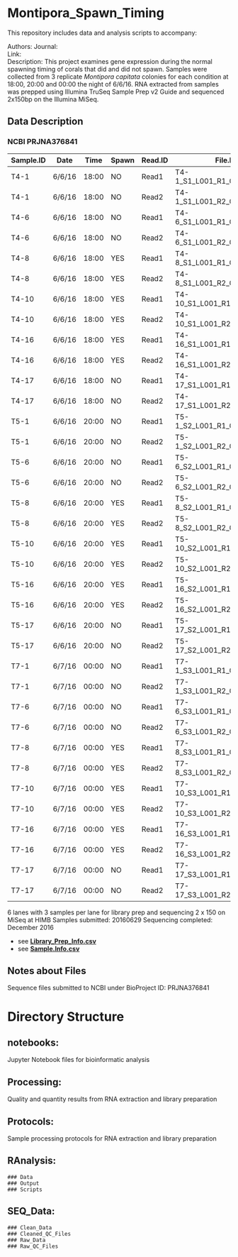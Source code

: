 # Montipora_Spawn_Timing


This repository includes data and analysis scripts to accompany:

Authors: 
Journal:   
Link:   
Description: 
This project examines gene expression during the normal spawning timing of corals that did and did not spawn. Samples were collected from 3 replicate _Montipora capitata_ colonies for each condition at 18:00, 20:00 and 00:00 the night of 6/6/16. RNA extracted from samples was prepped using Illumina TruSeq Sample Prep v2 Guide and sequenced 2x150bp on the Illumina MiSeq.
 
## Data Description
### NCBI PRJNA376841

**Sample.ID** | **Date** | **Time** | **Spawn** | **Read.ID** | **File.ID** | **Read.Count** | **SRA.ID** | **MD5Sum** 
 ------ | ------ | ------ | ------ | ------ | ------ | ------ | ------ | ------ 
T4-1 | 6/6/16 | 18:00 | NO | Read1 | T4-1_S1_L001_R1_001.fastq.gz | 3438991 |SRR5311171 | 0d034de745024ef1f3a0a808fb814da2
T4-1 | 6/6/16 | 18:00 | NO | Read2 | T4-1_S1_L001_R2_001.fastq.gz | 3438991 |SRR5311171 | e6a8619819ae4ebbda76fab1c16d2ee5
T4-6 | 6/6/16 | 18:00 | NO | Read1 | T4-6_S1_L001_R1_001.fastq.gz | 4070019 |SRR5311306 | d2524a6fd255b15b3e3fb2dfe04b8912
T4-6 | 6/6/16 | 18:00 | NO | Read2 | T4-6_S1_L001_R2_001.fastq.gz | 4070019 |SRR5311306 | 9eddbe1ab57021043a2971c07c3f9285
T4-8 | 6/6/16 | 18:00 | YES | Read1 | T4-8_S1_L001_R1_001.fastq.gz | 5059437 |SRR5311307 | ecb64ffbedac95c4e3cbe0d473ef2236
T4-8 | 6/6/16 | 18:00 | YES | Read2 | T4-8_S1_L001_R2_001.fastq.gz | 5059437 |SRR5311307 | 68755f4a785e6b5723674370dfc3974d
T4-10 | 6/6/16 | 18:00 | YES | Read1 | T4-10_S1_L001_R1_001.fastq.gz | 4192400 |SRR5311255 | ee119a26764c90fc2f958d104a75fd9f
T4-10 | 6/6/16 | 18:00 | YES | Read2 | T4-10_S1_L001_R2_001.fastq.gz | 4192400 |SRR5311255 | 3c572aa147718915633c86e707269aba
T4-16 | 6/6/16 | 18:00 | YES | Read1 | T4-16_S1_L001_R1_001.fastq.gz | 5728309 | | 23369f48d9c8a09cdcbf3360c5d98af9
T4-16 | 6/6/16 | 18:00 | YES | Read2 | T4-16_S1_L001_R2_001.fastq.gz | 5728309 | | e3a48c6186b0869b94ccc70df65310cd
T4-17 | 6/6/16 | 18:00 | NO | Read1 | T4-17_S1_L001_R1_001.fastq.gz | 5685333 |SRR5311305 | 42e199deae9b280dc0c4c46c3eace29b
T4-17 | 6/6/16 | 18:00 | NO | Read2 | T4-17_S1_L001_R2_001.fastq.gz | 5685333 |SRR5311305 | c539fd52b0e5835007b81949bec37898
T5-1 | 6/6/16 | 20:00 | NO | Read1 | T5-1_S2_L001_R1_001.fastq.gz | 3278023 | SRR5311308 |06eed3df093f468027e006cd61b71c1a
T5-1 | 6/6/16 | 20:00 | NO | Read2 | T5-1_S2_L001_R2_001.fastq.gz | 3278023 |SRR5311308 | f462023d1207004cd4d0e1145407bbff
T5-6 | 6/6/16 | 20:00 | NO | Read1 | T5-6_S2_L001_R1_001.fastq.gz | 4508425 |  SRR5311313| 2eeb28b45c5a000577755c830e36b7be
T5-6 | 6/6/16 | 20:00 | NO | Read2 | T5-6_S2_L001_R2_001.fastq.gz | 4508425 |  SRR5311313|020049d0cda29af60e90925afaa3b0c7
T5-8 | 6/6/16 | 20:00 | YES | Read1 | T5-8_S2_L001_R1_001.fastq.gz | 5257196 | SRR5311342|4e62cb401dadfff0b8ebdd5e79a67348
T5-8 | 6/6/16 | 20:00 | YES | Read2 | T5-8_S2_L001_R2_001.fastq.gz | 5257196 | SRR5311342|
T5-10 | 6/6/16 | 20:00 | YES | Read1 | T5-10_S2_L001_R1_001.fastq.gz | 5182807 |SRR5311310 |82cfe360bbba75e543aa89824e0beab4
T5-10 | 6/6/16 | 20:00 | YES | Read2 | T5-10_S2_L001_R2_001.fastq.gz | 5182807 |SRR5311310 |324d781e5a9897b745311d258871ebf3
T5-16 | 6/6/16 | 20:00 | YES | Read1 | T5-16_S2_L001_R1_001.fastq.gz | 5054983 |SRR5311311 |c7b6251c673bad1a5c41358afb6432d8
T5-16 | 6/6/16 | 20:00 | YES | Read2 | T5-16_S2_L001_R2_001.fastq.gz | 5054983 |SRR5311311 |1e97f1615681b512901abc1a791617ae
T5-17 | 6/6/16 | 20:00 | NO | Read1 | T5-17_S2_L001_R1_001.fastq.gz | 4777150 |SRR5311312 |e28b444af3380762f8181e49b3ec8639
T5-17 | 6/6/16 | 20:00 | NO | Read2 | T5-17_S2_L001_R2_001.fastq.gz | 4777150 |SRR5311312 |a862e594e4c8a2f0ef0901d9f833777b
T7-1 | 6/7/16 | 00:00 | NO | Read1 | T7-1_S3_L001_R1_001.fastq.gz | 3480865 |SRR5311343 |0a1c2963ed23888ee7fa18ce00f52497
T7-1 | 6/7/16 | 00:00 | NO | Read2 | T7-1_S3_L001_R2_001.fastq.gz | 3480865 | SRR5311343 |608079eadce5498ccab50c72d4ebef2c
T7-6 | 6/7/16 | 00:00 | NO | Read1 | T7-6_S3_L001_R1_001.fastq.gz | 4179337 | SRR5311347|0722ee9f7a97367403667f878329b9ba
T7-6 | 6/7/16 | 00:00 | NO | Read2 | T7-6_S3_L001_R2_001.fastq.gz | 4179337 | SRR5311347|0202e6a634547b3275d318ebdf20dfe1
T7-8 | 6/7/16 | 00:00 | YES | Read1 | T7-8_S3_L001_R1_001.fastq.gz | 4055930 | SRR5311348|820397dbcc084832ad34ba177cea411a
T7-8 | 6/7/16 | 00:00 | YES | Read2 | T7-8_S3_L001_R2_001.fastq.gz | 4055930 | SRR5311348|5c8792e297e619d97a8f65cc1d2e6b24
T7-10 | 6/7/16 | 00:00 | YES | Read1 | T7-10_S3_L001_R1_001.fastq.gz | 3767511 | SRR5311344|072e8d420b9cfb6939ffde8f5c264f5e
T7-10 | 6/7/16 | 00:00 | YES | Read2 | T7-10_S3_L001_R2_001.fastq.gz | 3767511 | SRR5311344|7a2e6ae58b0c6e77ced5cb2fae082d4f
T7-16 | 6/7/16 | 00:00 | YES | Read1 | T7-16_S3_L001_R1_001.fastq.gz | 4661903 | SRR5311345|ef4537d0d48b7dd8b27f0abe4cbd17fd
T7-16 | 6/7/16 | 00:00 | YES | Read2 | T7-16_S3_L001_R2_001.fastq.gz | 4661903 | SRR5311345|a3ab869746c91eaacb6d402d47c7523b
T7-17 | 6/7/16 | 00:00 | NO | Read1 | T7-17_S3_L001_R1_001.fastq.gz | 4349113 | SRR5311346|f94c1468d7de02729c98b93f5f38347a
T7-17 | 6/7/16 | 00:00 | NO | Read2 | T7-17_S3_L001_R2_001.fastq.gz | 4349113 |SRR5311346 |3446a006926122041431f708cd6291d8



6 lanes with 3 samples per lane for library prep and sequencing 2 x 150 on MiSeq at HIMB
Samples submitted: 20160629
Sequencing completed: December 2016

* see [**Library_Prep_Info.csv**](https://github.com/hputnam/Montipora_Spawn_Timing/blob/master/Processing/Library_Prep_Info.csv)
* see [**Sample.Info.csv**](https://github.com/hputnam/Montipora_Spawn_Timing/blob/master/Processing/Sample.Info.csv)

## Notes about Files
Sequence files submitted to NCBI under BioProject ID: PRJNA376841

# Directory Structure


## notebooks:
Jupyter Notebook files for bioinformatic analysis

## Processing:
Quality and quantity results from RNA extraction and library preparation 

## Protocols:
Sample processing protocols for RNA extraction and library preparation

## RAnalysis:
	### Data
	### Output
	### Scripts

## SEQ_Data:
	### Clean_Data
	### Cleaned_QC_Files
	### Raw_Data
	### Raw_QC_Files
 











